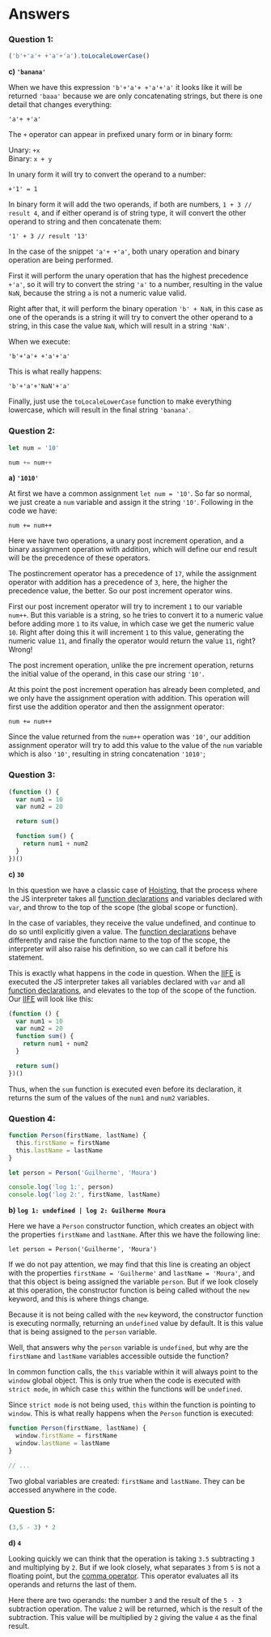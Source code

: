 # Answers

### Question 1:

```javascript
('b'+'a'+ +'a'+'a').toLocaleLowerCase()
```

**c) `'banana'`**

When we have this expression `'b'+'a'+ +'a'+'a'` it looks like it will be returned `'baaa'` because we are only concatenating strings, but there is one detail that changes everything:

```'a'+ +'a'```

The `+` operator can appear in prefixed unary form or in binary form:

Unary: `+x` <br>
Binary: `x + y`

In unary form it will try to convert the operand to a number:

```+'1' = 1```

In binary form it will add the two operands, if both are numbers, `1 + 3 // result 4`, and if either operand is of string type, it will convert the other operand to string and then concatenate them:

```'1' + 3 // result '13'```

In the case of the snippet `'a'+ +'a'`, both unary operation and binary operation are being performed.

First it will perform the unary operation that has the highest precedence `+'a'`, so it will try to convert the string `'a'` to a number, resulting in the value `NaN`, because the string `a` is not a numeric value valid.

Right after that, it will perform the binary operation `'b' + NaN`, in this case as one of the operands is a string it will try to convert the other operand to a string, in this case the value `NaN`, which will result in a string `'NaN'`.

When we execute:

```'b'+'a'+ +'a'+'a'```

This is what really happens:

```'b'+'a'+'NaN'+'a'```

Finally, just use the `toLocaleLowerCase` function to make everything lowercase, which will result in the final string `'banana'`.

### Question 2:

```javascript
let num = '10'

num += num++
```

**a) `'1010'`**

At first we have a common assignment `let num = '10'`. So far so normal, we just create a `num` variable and assign it the string `'10'`. Following in the code we have:

```num += num++```

Here we have two operations, a unary post increment operation, and a binary assignment operation with addition, which will define our end result will be the precedence of these operators.

The postincrement operator has a precedence of `17`, while the assignment operator with addition has a precedence of `3`, here, the higher the precedence value, the better. So our post increment operator wins.

First our post increment operator will try to increment `1` to our variable `num++`. But this variable is a string, so he tries to convert it to a numeric value before adding more `1` to its value, in which case we get the numeric value `10`. Right after doing this it will increment `1` to this value, generating the numeric value `11`, and finally the operator would return the value `11`, right? Wrong!

The post increment operation, unlike the pre increment operation, returns the initial value of the operand, in this case our string `'10'`.

At this point the post increment operation has already been completed, and we only have the assignment operation with addition. This operation will first use the addition operator and then the assignment operator:

```num += num++```

Since the value returned from the `num++` operation was `'10'`, our addition assignment operator will try to add this value to the value of the `num` variable which is also `'10'`, resulting in string concatenation `'1010'`;

### Question 3:

```javascript
(function () {
  var num1 = 10
  var num2 = 20

  return sum()

  function sum() {
    return num1 + num2
  }
})()
```

**c) `30`**

In this question we have a classic case of <a href="https://developer.mozilla.org/en-US/docs/Glossary/Hoisting" target="_blank">Hoisting</a>, that the process where the JS interpreter takes all <a href="https://developer.mozilla.org/en-US/docs/Web/JavaScript/Reference/Statements/function" target="_blank">function declarations</a> and variables declared with `var`, and throw to the top of the scope (the global scope or function).

In the case of variables, they receive the value undefined, and continue to do so until explicitly given a value. The <a href="https://developer.mozilla.org/en-US/docs/Web/JavaScript/Reference/Statements/function" target="_blank">function declarations</a> behave differently and raise the function name to the top of the scope, the interpreter will also raise his definition, so we can call it before his statement.

This is exactly what happens in the code in question. When the <a href="https://developer.mozilla.org/en-US/docs/Glossary/IIFE" target="_blank">IIFE</a> is executed the JS interpreter takes all variables declared with `var` and all <a href="https://developer.mozilla.org/en-US/docs/Web/JavaScript/Reference/Statements/function" target="_blank">function declarations</a>, and elevates to the top of the scope of the function. Our <a href="https://developer.mozilla.org/en-US/docs/Glossary/IIFE" target="_blank">IIFE</a> will look like this:

```javascript
(function () {
  var num1 = 10
  var num2 = 20
  function sum() {
    return num1 + num2
  }

  return sum()
})()
```

Thus, when the `sum` function is executed even before its declaration, it returns the sum of the values ​​of the `num1` and `num2` variables.

### Question 4:

```javascript
function Person(firstName, lastName) {
  this.firstName = firstName
  this.lastName = lastName
}

let person = Person('Guilherme', 'Moura')

console.log('log 1:', person)
console.log('log 2:', firstName, lastName)
```

**b) `log 1: undefined | log 2: Guilherme Moura`**

Here we have a `Person` constructor function, which creates an object with the properties `firstName` and `lastName`. After this we have the following line:

`let person = Person('Guilherme', 'Moura')`

If we do not pay attention, we may find that this line is creating an object with the properties `firstName = 'Guilherme'` and `lastName = 'Moura'`, and that this object is being assigned the variable `person`. But if we look closely at this operation, the constructor function is being called without the `new` keyword, and this is where things change.

Because it is not being called with the `new` keyword, the constructor function is executing normally, returning an `undefined` value by default. It is this value that is being assigned to the `person` variable.

Well, that answers why the `person` variable is `undefined`, but why are the `firstName` and `lastName` variables accessible outside the function?

In common function calls, the `this` variable within it will always point to the `window` global object. This is only true when the code is executed with `strict mode`, in which case `this` within the functions will be `undefined`.

Since `strict mode` is not being used, `this` within the function is pointing to `window`. This is what really happens when the `Person` function is executed:

```javascript
function Person(firstName, lastName) {
  window.firstName = firstName
  window.lastName = lastName
}

// ...
```
Two global variables are created: `firstName` and `lastName`. They can be accessed anywhere in the code.

### Question 5:

```javascript
(3,5 - 3) * 2
```

**d) `4`**

Looking quickly we can think that the operation is taking `3.5` subtracting `3` and multiplying by `2`. But if we look closely, what separates `3` from `5` is not a floating point, but the <a href="https://developer.mozilla.org/en-US/docs/Web/JavaScript/Reference/Operators/Comma_Operator" target="_blank">comma operator</a>. This operator evaluates all its operands and returns the last of them.

Here there are two operands: the number `3` and the result of the `5 - 3` subtraction operation. The value `2` will be returned, which is the result of the subtraction. This value will be multiplied by `2` giving the value `4` as the final result.